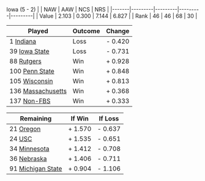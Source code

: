 Iowa (5 - 2)
|       |   NAW   |   AAW   |   NCS   |   NRS   |
|-------|---------|---------|---------|---------|
| Value |   2.103 |   0.300 |   7.144 |   6.827 |
| Rank  |      46 |      46 |      68 |      30 |

| Played                    | Outcome    |  Change  |
|---------------------------|------------|----------|
|   1 [Indiana               ](Indiana.md)| Loss       | -  0.420 |
|  39 [Iowa State            ](IowaState.md)| Loss       | -  0.731 |
|  88 [Rutgers               ](Rutgers.md)| Win        | +  0.928 |
| 100 [Penn State            ](PennState.md)| Win        | +  0.848 |
| 105 [Wisconsin             ](Wisconsin.md)| Win        | +  0.813 |
| 136 [Massachusetts         ](Massachusetts.md)| Win        | +  0.368 |
| 137 [Non-FBS               ](NonFBS.md)| Win        | +  0.333 |

| Remaining                 |  If Win  |  If Loss |
|---------------------------|----------|----------|
|  21 [Oregon                ](Oregon.md)| +  1.570 | -  0.637 |
|  24 [USC                   ](USC.md)| +  1.535 | -  0.651 |
|  34 [Minnesota             ](Minnesota.md)| +  1.412 | -  0.708 |
|  36 [Nebraska              ](Nebraska.md)| +  1.406 | -  0.711 |
|  91 [Michigan State        ](MichiganState.md)| +  0.904 | -  1.106 |

